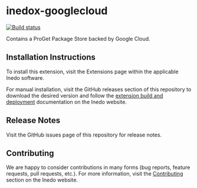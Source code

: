 # inedox-googlecloud

[![Build status](https://buildmaster.inedo.com/api/ci-badges/image?API_Key=badges&$ApplicationId=146)](https://buildmaster.inedo.com/api/ci-badges/link?API_Key=badges&$ApplicationId=146)

Contains a ProGet Package Store backed by Google Cloud.

## Installation Instructions

To install this extension, visit the Extensions page within the applicable Inedo software.

For manual installation, visit the GitHub releases section of this repository to download the desired version and follow the [extension build and deployment](https://inedo.com/support/documentation/various/inedo-sdk/creating#building-deploying) documentation on the Inedo website.

## Release Notes

Visit the GitHub issues page of this repository for release notes.

## Contributing

We are happy to consider contributions in many forms (bug reports, feature requests, pull requests, etc.). For more information, visit the [Contributing](https://inedo.com/open/contributing) section on the Inedo website.
